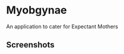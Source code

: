 # Myobgynae
An application to cater for Expectant Mothers

## Screenshots
<!-- ![Home-hero-section](./screenshots/hero.jfif)
![Home-about-section](./screenshots/about.jfif)
![Home-services-section](./screenshots/services.jfif)
![Home-doctors-section](./screenshots/doctors.jfif)
![About-intro-section](./screenshots/main-about.jfif)
![About-why-section](./screenshots/why.jfif)
![About-testimonials-section](./screenshots/testimonials.jfif)
![Footer-section](./screenshots/footer.jfif) -->